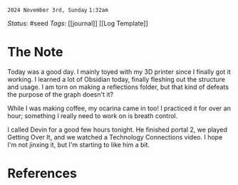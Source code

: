 `2024 November 3rd, Sunday`
`1:32am`

*Status*:  #seed
*Tags*:  [[journal]] [[Log Template]]


# The Note

Today was a good day. I mainly toyed with my 3D printer since I finally got it working. I learned a lot of Obsidian today, finally fleshing out the structure and usage. I am torn on making a reflections folder, but that kind of defeats the purpose of the graph doesn't it? 

While I was making coffee, my ocarina came in too! I practiced it for over an hour; something I really need to work on is breath control.

I called Devin for a good few hours tonight. He finished portal 2, we played  Getting Over It, and we watched a Technology Connections video. I hope I'm not jinxing it, but I'm starting to like him a bit.


# References